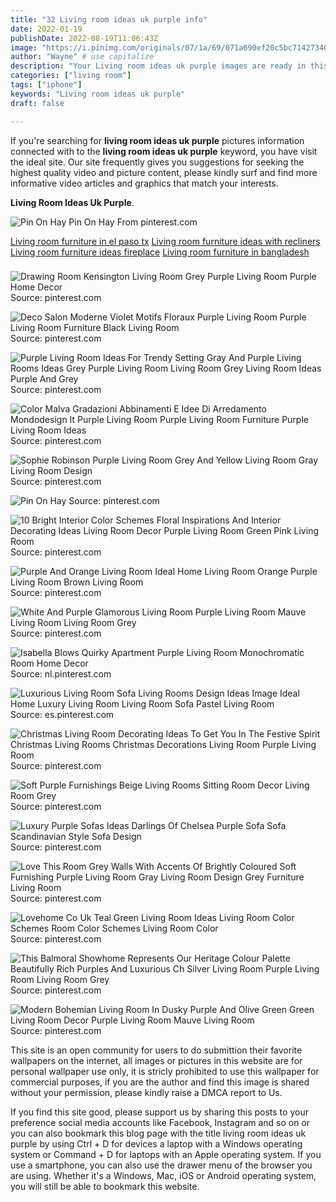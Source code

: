 ```yaml
---
title: "32 Living room ideas uk purple info"
date: 2022-01-19
publishDate: 2022-08-19T11:06:43Z
image: "https://i.pinimg.com/originals/07/1a/69/071a690ef20c5bc7142734095a11d8a6.jpg"
author: "Wayne" # use capitalize
description: "Your Living room ideas uk purple images are ready in this website. Living room ideas uk purple are a topic that is being searched for and liked by netizens now. You can Find and Download the Living room ideas uk purple files here. Download all free photos and vectors."
categories: ["living room"]
tags: ["iphone"]
keywords: "Living room ideas uk purple"
draft: false

---
```


If you're searching for **living room ideas uk purple** pictures information connected with to the **living room ideas uk purple** keyword, you have visit the ideal  site.  Our site frequently  gives you  suggestions  for seeking  the highest  quality video and picture  content, please kindly surf and find more informative video articles and graphics  that match your interests.

**Living Room Ideas Uk Purple**. 

![Pin On Hay](https://i.pinimg.com/736x/d1/b3/68/d1b368c1baad7d88a8027d771086dcd6.jpg "Pin On Hay")
Pin On Hay From pinterest.com

[Living room furniture in el paso tx](/living-room-furniture-in-el-paso-tx/)
[Living room furniture ideas with recliners](/living-room-furniture-ideas-with-recliners/)
[Living room furniture ideas fireplace](/living-room-furniture-ideas-fireplace/)
[Living room furniture in bangladesh](/living-room-furniture-in-bangladesh/)



### 

 


![Drawing Room Kensington Living Room Grey Purple Living Room Purple Home Decor](https://i.pinimg.com/originals/b4/ac/90/b4ac90533cd92efb79e27c785ad5791f.jpg "Drawing Room Kensington Living Room Grey Purple Living Room Purple Home Decor")
Source: pinterest.com

 

![Deco Salon Moderne Violet Motifs Floraux Purple Living Room Purple Living Room Furniture Black Living Room](https://i.pinimg.com/originals/d0/ee/71/d0ee7105a79ad8af553c47f6bba7c5d6.jpg "Deco Salon Moderne Violet Motifs Floraux Purple Living Room Purple Living Room Furniture Black Living Room")
Source: pinterest.com

 

![Purple Living Room Ideas For Trendy Setting Gray And Purple Living Rooms Ideas Grey Purple Living Room Living Room Grey Living Room Ideas Purple And Grey](https://i.pinimg.com/736x/7e/05/35/7e0535abeaf79ce2bb86b94950979664.jpg "Purple Living Room Ideas For Trendy Setting Gray And Purple Living Rooms Ideas Grey Purple Living Room Living Room Grey Living Room Ideas Purple And Grey")
Source: pinterest.com

 

![Color Malva Gradazioni Abbinamenti E Idee Di Arredamento Mondodesign It Purple Living Room Purple Living Room Furniture Purple Living Room Ideas](https://i.pinimg.com/originals/ab/69/02/ab6902e33cac27533a68b8ef3da4f4d2.jpg "Color Malva Gradazioni Abbinamenti E Idee Di Arredamento Mondodesign It Purple Living Room Purple Living Room Furniture Purple Living Room Ideas")
Source: pinterest.com

 

![Sophie Robinson Purple Living Room Grey And Yellow Living Room Gray Living Room Design](https://i.pinimg.com/originals/4d/87/6a/4d876a1238ec4280dbd79b9f1b0b7b35.jpg "Sophie Robinson Purple Living Room Grey And Yellow Living Room Gray Living Room Design")
Source: pinterest.com

 

![Pin On Hay](https://i.pinimg.com/736x/d1/b3/68/d1b368c1baad7d88a8027d771086dcd6.jpg "Pin On Hay")
Source: pinterest.com

 

![10 Bright Interior Color Schemes Floral Inspirations And Interior Decorating Ideas Living Room Decor Purple Living Room Green Pink Living Room](https://i.pinimg.com/564x/6a/8c/bf/6a8cbf2a0a2970fe31573cc50cba33ec.jpg "10 Bright Interior Color Schemes Floral Inspirations And Interior Decorating Ideas Living Room Decor Purple Living Room Green Pink Living Room")
Source: pinterest.com

 

![Purple And Orange Living Room Ideal Home Living Room Orange Purple Living Room Brown Living Room](https://i.pinimg.com/originals/a1/c9/b4/a1c9b4518852342ef9fd466cadbeee45.jpg "Purple And Orange Living Room Ideal Home Living Room Orange Purple Living Room Brown Living Room")
Source: pinterest.com

 

![White And Purple Glamorous Living Room Purple Living Room Mauve Living Room Living Room Grey](https://i.pinimg.com/originals/23/09/43/2309439ac959cd3a29b85f1846b71e69.jpg "White And Purple Glamorous Living Room Purple Living Room Mauve Living Room Living Room Grey")
Source: pinterest.com

 

![Isabella Blows Quirky Apartment Purple Living Room Monochromatic Room Home Decor](https://i.pinimg.com/originals/c1/da/c5/c1dac5d506f26a0073aded085d3d1144.jpg "Isabella Blows Quirky Apartment Purple Living Room Monochromatic Room Home Decor")
Source: nl.pinterest.com

 

![Luxurious Living Room Sofa Living Rooms Design Ideas Image Ideal Home Luxury Living Room Living Room Sofa Pastel Living Room](https://i.pinimg.com/originals/5d/c9/72/5dc972f6014c008d7d0fec541de8d684.jpg "Luxurious Living Room Sofa Living Rooms Design Ideas Image Ideal Home Luxury Living Room Living Room Sofa Pastel Living Room")
Source: es.pinterest.com

 

![Christmas Living Room Decorating Ideas To Get You In The Festive Spirit Christmas Living Rooms Christmas Decorations Living Room Purple Living Room](https://i.pinimg.com/originals/5a/12/1e/5a121ec36171f1552c26e29e9c142d2e.jpg "Christmas Living Room Decorating Ideas To Get You In The Festive Spirit Christmas Living Rooms Christmas Decorations Living Room Purple Living Room")
Source: pinterest.com

 

![Soft Purple Furnishings Beige Living Rooms Sitting Room Decor Living Room Grey](https://i.pinimg.com/originals/50/b1/16/50b1169c9cb6bf76103132644f08adc6.png "Soft Purple Furnishings Beige Living Rooms Sitting Room Decor Living Room Grey")
Source: pinterest.com

 

![Luxury Purple Sofas Ideas Darlings Of Chelsea Purple Sofa Sofa Scandinavian Style Sofa Design](https://i.pinimg.com/originals/ab/9b/7b/ab9b7bc938ca5adebd552f325da0271e.jpg "Luxury Purple Sofas Ideas Darlings Of Chelsea Purple Sofa Sofa Scandinavian Style Sofa Design")
Source: pinterest.com

 

![Love This Room Grey Walls With Accents Of Brightly Coloured Soft Furnishing Purple Living Room Gray Living Room Design Grey Furniture Living Room](https://i.pinimg.com/originals/40/d5/5c/40d55cff876e89d6f08b6032fe008a34.jpg "Love This Room Grey Walls With Accents Of Brightly Coloured Soft Furnishing Purple Living Room Gray Living Room Design Grey Furniture Living Room")
Source: pinterest.com

 

![Lovehome Co Uk Teal Green Living Room Ideas Living Room Color Schemes Room Color Schemes Living Room Color](https://i.pinimg.com/originals/9c/14/78/9c147868713f361325c6d7957b9bc1c8.jpg "Lovehome Co Uk Teal Green Living Room Ideas Living Room Color Schemes Room Color Schemes Living Room Color")
Source: pinterest.com

 

![This Balmoral Showhome Represents Our Heritage Colour Palette Beautifully Rich Purples And Luxurious Ch Silver Living Room Purple Living Room Living Room Grey](https://i.pinimg.com/originals/00/c6/fd/00c6fd971ed4b5742af177c944219973.jpg "This Balmoral Showhome Represents Our Heritage Colour Palette Beautifully Rich Purples And Luxurious Ch Silver Living Room Purple Living Room Living Room Grey")
Source: pinterest.com

 

![Modern Bohemian Living Room In Dusky Purple And Olive Green Green Living Room Decor Purple Living Room Mauve Living Room](https://i.pinimg.com/originals/07/1a/69/071a690ef20c5bc7142734095a11d8a6.jpg "Modern Bohemian Living Room In Dusky Purple And Olive Green Green Living Room Decor Purple Living Room Mauve Living Room")
Source: pinterest.com

 

This site is an open community for users to do submittion their favorite wallpapers on the internet, all images or pictures in this website are for personal wallpaper use only, it is stricly prohibited to use this wallpaper for commercial purposes, if you are the author and find this image is shared without your permission, please kindly raise a DMCA report to Us.

If you find this site good, please support us by sharing this posts to your preference social media accounts like Facebook, Instagram and so on or you can also bookmark this blog page with the title living room ideas uk purple by using Ctrl + D for devices a laptop with a Windows operating system or Command + D for laptops with an Apple operating system. If you use a smartphone, you can also use the drawer menu of the browser you are using. Whether it's a Windows, Mac, iOS or Android operating system, you will still be able to bookmark this website.
